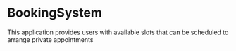 # BookingSystem
This application provides users with available slots that can be scheduled to arrange private appointments
